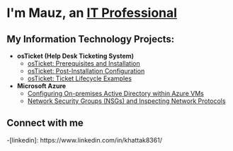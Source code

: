 <h1>I'm Mauz, an <a href="https://linkedin.com/in/Mauz Muhammad">IT Professional</a></h1>

<h2> My Information Technology Projects:</h2>

- <b>osTicket (Help Desk Ticketing System)</b>
  - [osTicket: Prerequisites and Installation](https://github.com/khattak8361/osticket-prereqs)
  - [osTicket: Post-Installation Configuration](https://github.com/khattak8361/post-install-config)
  - [osTicket: Ticket Lifecycle Examples](https://github.com/khattak8361/ticket-lifecycle)
- <b>Microsoft Azure</b>
  - [Configuring On-premises Active Directory within Azure VMs](https://github.com/khattak8361/configure-ad)
  - [Network Security Groups (NSGs) and Inspecting Network Protocols](https://github.com/khattak8361/azure-network-protocols)

<h2> Connect with me </h2>
-[linkedin]: https://www.linkedin.com/in/khattak8361/
